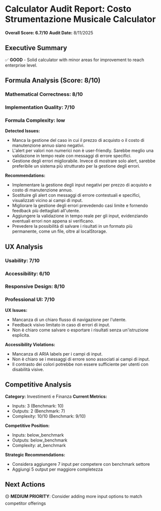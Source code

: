 # Calculator Audit Report: Costo Strumentazione Musicale Calculator

**Overall Score: 6.7/10**
**Audit Date:** 8/11/2025

## Executive Summary

✅ **GOOD** - Solid calculator with minor areas for improvement to reach enterprise level.

## Formula Analysis (Score: 8/10)

### Mathematical Correctness: 8/10
### Implementation Quality: 7/10
### Formula Complexity: low

**Detected Issues:**
- Manca la gestione del caso in cui il prezzo di acquisto o il costo di manutenzione annuo siano negativi.
- L'alert per valori non numerici non è user-friendly. Sarebbe meglio una validazione in tempo reale con messaggi di errore specifici.
- Gestione degli errori migliorabile. Invece di mostrare solo alert, sarebbe preferibile un sistema più strutturato per la gestione degli errori.

**Recommendations:**
- Implementare la gestione degli input negativi per prezzo di acquisto e costo di manutenzione annuo.
- Sostituire gli alert con messaggi di errore contestuali e specifici, visualizzati vicino ai campi di input.
- Migliorare la gestione degli errori prevedendo casi limite e fornendo feedback più dettagliati all'utente.
- Aggiungere la validazione in tempo reale per gli input, evidenziando eventuali errori non appena si verificano.
- Prevedere la possibilità di salvare i risultati in un formato più permanente, come un file, oltre al localStorage.

## UX Analysis

### Usability: 7/10
### Accessibility: 6/10  
### Responsive Design: 8/10
### Professional UI: 7/10

**UX Issues:**
- Mancanza di un chiaro flusso di navigazione per l'utente.
- Feedback visivo limitato in caso di errori di input.
- Non è chiaro come salvare o esportare i risultati senza un'istruzione esplicita.

**Accessibility Violations:**
- Mancanza di ARIA labels per i campi di input.
- Non è chiaro se i messaggi di errore sono associati ai campi di input.
- Il contrasto dei colori potrebbe non essere sufficiente per utenti con disabilità visive.

## Competitive Analysis

**Category:** Investimenti e Finanza
**Current Metrics:**
- Inputs: 3 (Benchmark: 10)
- Outputs: 2 (Benchmark: 7)
- Complexity: 10/10 (Benchmark: 9/10)

**Competitive Position:**
- Inputs: below_benchmark
- Outputs: below_benchmark  
- Complexity: at_benchmark

**Strategic Recommendations:**
- Considera aggiungere 7 input per competere con benchmark settore
- Aggiungi 5 output per maggiore completezza

## Next Actions

🟡 **MEDIUM PRIORITY**: Consider adding more input options to match competitor offerings
